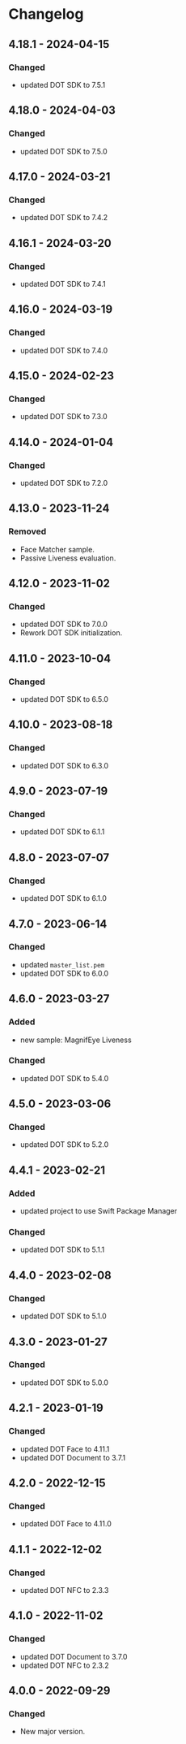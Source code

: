 # Changelog

## 4.18.1 - 2024-04-15
### Changed
- updated DOT SDK to 7.5.1

## 4.18.0 - 2024-04-03
### Changed
- updated DOT SDK to 7.5.0

## 4.17.0 - 2024-03-21
### Changed
- updated DOT SDK to 7.4.2

## 4.16.1 - 2024-03-20
### Changed
- updated DOT SDK to 7.4.1

## 4.16.0 - 2024-03-19
### Changed
- updated DOT SDK to 7.4.0

## 4.15.0 - 2024-02-23
### Changed
- updated DOT SDK to 7.3.0

## 4.14.0 - 2024-01-04
### Changed
- updated DOT SDK to 7.2.0

## 4.13.0 - 2023-11-24
### Removed
- Face Matcher sample.
- Passive Liveness evaluation.

## 4.12.0 - 2023-11-02
### Changed
- updated DOT SDK to 7.0.0
- Rework DOT SDK initialization.

## 4.11.0 - 2023-10-04
### Changed
- updated DOT SDK to 6.5.0

## 4.10.0 - 2023-08-18
### Changed
- updated DOT SDK to 6.3.0

## 4.9.0 - 2023-07-19
### Changed
- updated DOT SDK to 6.1.1

## 4.8.0 - 2023-07-07
### Changed
- updated DOT SDK to 6.1.0

## 4.7.0 - 2023-06-14
### Changed
- updated `master_list.pem`
- updated DOT SDK to 6.0.0

## 4.6.0 - 2023-03-27
### Added
- new sample: MagnifEye Liveness

### Changed
- updated DOT SDK to 5.4.0

## 4.5.0 - 2023-03-06
### Changed
- updated DOT SDK to 5.2.0

## 4.4.1 - 2023-02-21
### Added
- updated project to use Swift Package Manager

### Changed
- updated DOT SDK to 5.1.1

## 4.4.0 - 2023-02-08
### Changed
- updated DOT SDK to 5.1.0

## 4.3.0 - 2023-01-27
### Changed
- updated DOT SDK to 5.0.0

## 4.2.1 - 2023-01-19
### Changed
- updated DOT Face to 4.11.1
- updated DOT Document to 3.7.1

## 4.2.0 - 2022-12-15
### Changed
- updated DOT Face to 4.11.0

## 4.1.1 - 2022-12-02
### Changed
- updated DOT NFC to 2.3.3

## 4.1.0 - 2022-11-02
### Changed
- updated DOT Document to 3.7.0
- updated DOT NFC to 2.3.2

## 4.0.0 - 2022-09-29
### Changed
- New major version.
